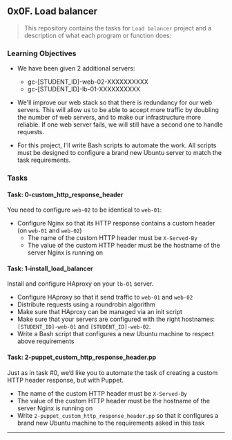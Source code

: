 ## 0x0F. Load balancer

> This repository contains the tasks for `Load balancer` project and a description of what each program or function does:

### Learning Objectives

* We have been given 2 additional servers:
    * gc-[STUDENT_ID]-web-02-XXXXXXXXXX
    * gc-[STUDENT_ID]-lb-01-XXXXXXXXXX
    
* We'll improve our web stack so that there is redundancy for our web servers. This will allow us to be able to accept more traffic by doubling the number of web servers, and to make our infrastructure more reliable. If one web server fails, we will still have a second one to handle requests.

* For this project, I'll write Bash scripts to automate the work. All scripts must be designed to configure a brand new Ubuntu server to match the task requirements.

### Tasks

#### Task: 0-custom_http_response_header
You need to configure `web-02` to be identical to `web-01`:
* Configure Nginx so that its HTTP response contains a custom header (on `web-01` and `web-02`)
    * The name of the custom HTTP header must be `X-Served-By`
    * The value of the custom HTTP header must be the hostname of the server Nginx is running on

#### Task: 1-install_load_balancer
Install and configure HAproxy on your `lb-01` server.
* Configure HAproxy so that it send traffic to `web-01` and `web-02`
* Distribute requests using a roundrobin algorithm
* Make sure that HAproxy can be managed via an init script
* Make sure that your servers are configured with the right hostnames: `[STUDENT_ID]-web-01` and `[STUDENT_ID]-web-02`.
* Write a Bash script that configures a new Ubuntu machine to respect above requirements

#### Task: 2-puppet_custom_http_response_header.pp
Just as in task #0, we’d like you to automate the task of creating a custom HTTP header response, but with Puppet.
* The name of the custom HTTP header must be `X-Served-By`
* The value of the custom HTTP header must be the hostname of the server Nginx is running on
* Write `2-puppet_custom_http_response_header.pp` so that it configures a brand new Ubuntu machine to the requirements asked in this task

___


